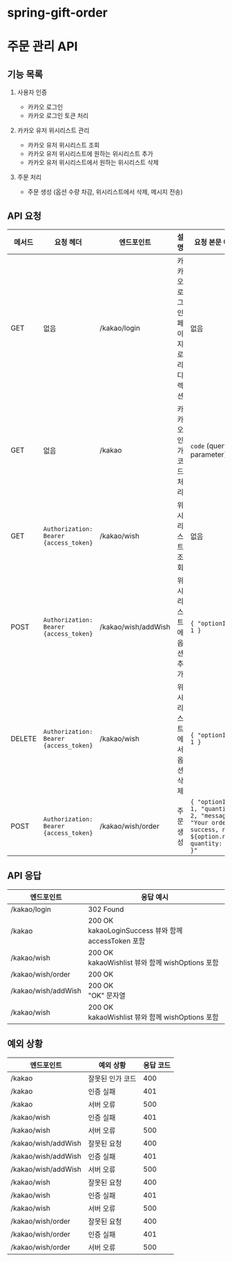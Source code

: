 # spring-gift-order

# 주문 관리 API

## 기능 목록

1. 사용자 인증
    - 카카오 로그인
    - 카카오 로그인 토큰 처리


2. 카카오 유저 위시리스트 관리
    - 카카오 유저 위시리스트 조회
    - 카카오 유저 위시리스트에 원하는 위시리스트 추가
    - 카카오 유저 위시리스트에서 원하는 위시리스트 삭제


3. 주문 처리
    - 주문 생성 (옵션 수량 차감, 위시리스트에서 삭제, 메시지 전송)


## API 요청

| 메서드 | 요청 헤더                                      | 엔드포인트               | 설명                             | 요청 본문 예시                                                                                              |
|--------|------------------------------------------------|--------------------------|----------------------------------|-------------------------------------------------------------------------------------------------------|
| GET    | 없음                                           | /kakao/login             | 카카오 로그인 페이지로 리디렉션 | 없음                                                                                                    |
| GET    | 없음                                           | /kakao                   | 카카오 인가 코드 처리            | `code` (query parameter)                                                                              |
| GET    | `Authorization: Bearer {access_token}`         | /kakao/wish              | 위시리스트 조회                  | 없음                                                                                                    |
| POST   | `Authorization: Bearer {access_token}`         | /kakao/wish/addWish      | 위시리스트에 옵션 추가           | `{ "optionId": 1 }`                                                                                   |
| DELETE | `Authorization: Bearer {access_token}`         | /kakao/wish              | 위시리스트에서 옵션 삭제         | `{ "optionId": 1 }`                                                                                   |
| POST   | `Authorization: Bearer {access_token}`         | /kakao/wish/order        | 주문 생성                        | `{ "optionId": 1, "quantity": 2, "message": "Your order success, name: ${option.name} quantity: 10 }"` |


## API 응답

| 엔드포인트               | 응답 예시                                       |
|--------------------------|------------------------------------------------|
| /kakao/login             | 302 Found                                       |
| /kakao                   | 200 OK<br>kakaoLoginSuccess 뷰와 함께 accessToken 포함|
| /kakao/wish              | 200 OK<br>kakaoWishlist 뷰와 함께 wishOptions 포함 |
| /kakao/wish/order        | 200 OK                                          |
| /kakao/wish/addWish      | 200 OK<br>"OK" 문자열                           |
| /kakao/wish              | 200 OK<br>kakaoWishlist 뷰와 함께 wishOptions 포함 |

## 예외 상황

| 엔드포인트               | 예외 상황                     | 응답 코드 |
|--------------------------|-------------------------------|-----------|
| /kakao                   | 잘못된 인가 코드              | 400       | 
| /kakao                   | 인증 실패                     | 401       |
| /kakao                   | 서버 오류                     | 500       |
| /kakao/wish              | 인증 실패                     | 401       |
| /kakao/wish              | 서버 오류                     | 500       | 
| /kakao/wish/addWish      | 잘못된 요청                   | 400       | 
| /kakao/wish/addWish      | 인증 실패                     | 401       |
| /kakao/wish/addWish      | 서버 오류                     | 500       |
| /kakao/wish              | 잘못된 요청                   | 400       | 
| /kakao/wish              | 인증 실패                     | 401       |
| /kakao/wish              | 서버 오류                     | 500       |
| /kakao/wish/order        | 잘못된 요청                   | 400       | 
| /kakao/wish/order        | 인증 실패                     | 401       |
| /kakao/wish/order        | 서버 오류                     | 500       |